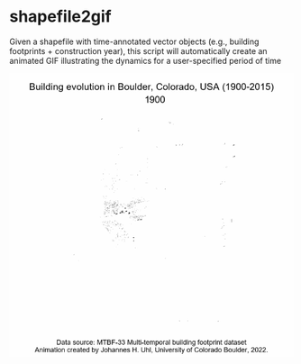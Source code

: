 # shapefile2gif
Given a shapefile with time-annotated vector objects (e.g., building footprints + construction year), this script will automatically create an animated GIF illustrating the dynamics for a user-specified period of time

<img width="750" src="https://github.com/johannesuhl/shapefile2gif/blob/main/mtbf_boulder_75.gif">
